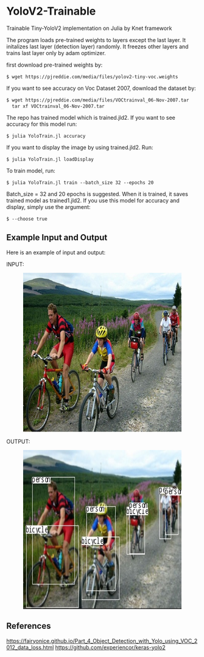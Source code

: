 # YoloV2-Trainable
Trainable Tiny-YoloV2 implementation on Julia by Knet framework

The program loads pre-trained weights to layers except the last layer. It initalizes last layer (detection layer) randomly. It freezes other layers and trains last layer only by adam optimizer.

first download pre-trained weights by:
```
$ wget https://pjreddie.com/media/files/yolov2-tiny-voc.weights
```
If you want to see accuracy on Voc Dataset 2007, download the dataset by:
```
$ wget https://pjreddie.com/media/files/VOCtrainval_06-Nov-2007.tar
  tar xf VOCtrainval_06-Nov-2007.tar
```
The repo has trained model which is trained.jld2. If you want to see accuracy for this model run:
```
$ julia YoloTrain.jl accuracy
```
If you want to display the image by using trained.jld2. Run:
```
$ julia YoloTrain.jl loadDisplay
```
To train model, run:
```
$ julia YoloTrain.jl train --batch_size 32 --epochs 20
```
Batch_size = 32 and 20 epochs is suggested. When it is trained, it saves trained model as trained1.jld2. If you use this model for accuracy and display, simply use the argument:
```
$ --choose true
```
## Example Input and Output
Here is an example of input and output:

INPUT:
<p align="center">
  <img src="example.jpg" width="416" height="416">
</p> 

OUTPUT:
<p align="center">
  <img src="outexample.jpg" width="416" height="416">
</p> 

## References

https://fairyonice.github.io/Part_4_Object_Detection_with_Yolo_using_VOC_2012_data_loss.html
https://github.com/experiencor/keras-yolo2


